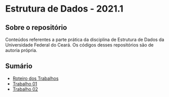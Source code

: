 # Estrutura de Dados - 2021.1

## Sobre o repositório

Conteúdos referentes a parte prática da disciplina de Estrutura de Dados da Universidade Federal do Ceará. Os códigos desses repositórios são de autoria própria.

## Sumário
- [Roteiro dos Trabalhos](./Roteiros/) 
- [Trabalho 01](./Trabalho%2001/)
- [Trabalho 02](./Trabalho%2002/)